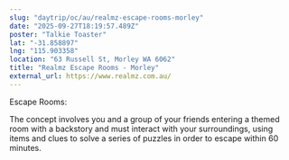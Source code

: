```yaml
---
slug: "daytrip/oc/au/realmz-escape-rooms-morley"
date: "2025-09-27T18:19:57.489Z"
poster: "Talkie Toaster"
lat: "-31.858897"
lng: "115.903358"
location: "63 Russell St, Morley WA 6062"
title: "Realmz Escape Rooms - Morley"
external_url: https://www.realmz.com.au/
---
```

Escape Rooms:

The concept involves you and a group of your friends entering a themed room with a backstory and must interact with your surroundings, using items and clues to solve a series of puzzles in order to escape within 60 minutes.
